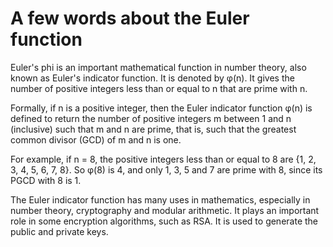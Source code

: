# A few words about the Euler function

Euler's phi is an important mathematical function in number theory, also known as Euler's indicator function. It is denoted by φ(n). It gives the number of positive integers less than or equal to n that are prime with n.


Formally, if n is a positive integer, then the Euler indicator function φ(n) is defined to return the number of positive integers m between 1 and n (inclusive) such that m and n are prime, that is, such that the greatest common divisor (GCD) of m and n is one.


For example, if n = 8, the positive integers less than or equal to 8 are {1, 2, 3, 4, 5, 6, 7, 8}. So φ(8) is 4, and only 1, 3, 5 and 7 are prime with 8, since its PGCD with 8 is 1.


The Euler indicator function has many uses in mathematics, especially in number theory, cryptography and modular arithmetic. It plays an important role in some encryption algorithms, such as RSA. It is used to generate the public and private keys.